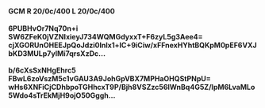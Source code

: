#### GCM R 20/0c/400 L 20/0c/400
**6PUBHvOr7Nq70n+i**<br/>**SW6ZFeK0jVZNIxieyJ734WQMGdyxxT+F6zyL5g3Aee4=**<br/>**cjXGORUnOHEEJpQoJdzi0lnlx1+lC+9iCiw/xFFnexHYhtBQKpM0pEF6VXJbKD3MULp7ylMi7qrsXzDc...**<br/><br/>
**b/6cXsSxNHgEhrc5**<br/>**FBwL6zoVszM5c1vGAU3A9JohGpVBX7MPHaOHQStPNpU=**<br/>**wHs6XNFiCjCDhbpoTGHhcxT9P/Bjh8VSZzc56lWnBq4G5Z/lpM6LvaMLo5Wdo4sTrEkMjH9ojO50Gggh...**
